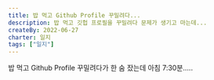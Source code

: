 ```yaml
---
title: 밥 먹고 Github Profile 꾸밀려다...
description: 밥 먹고 깃헙 프로필을 꾸밀려다 문제가 생기고 마는데...
createBy: 2022-06-27
charter: 일지
tags: ["일지"]
---
```


밥 먹고 Github Profile 꾸밀려다가 한 숨 잤는데 아침 7:30분.....

